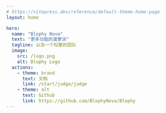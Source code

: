 ```yaml
---
# https://vitepress.dev/reference/default-theme-home-page
layout: home

hero:
  name: "Blophy Nova"
  text: "更多功能的菠萝派"
  tagline: 以及一个松散的团队
  image:
    src: /logo.png
    alt: Blophy Logo
  actions:
    - theme: brand
      text: 文档
      link: /start/judge/judge
    - theme: alt
      text: Github
      link: https://github.com/BlophyNova/Blophy
---
```

<style>
:root {
--vp-home-hero-name-color: transparent;
--vp-home-hero-name-background: -webkit-linear-gradient(120deg, #c5fe34, #41d1ff);
}
</style>